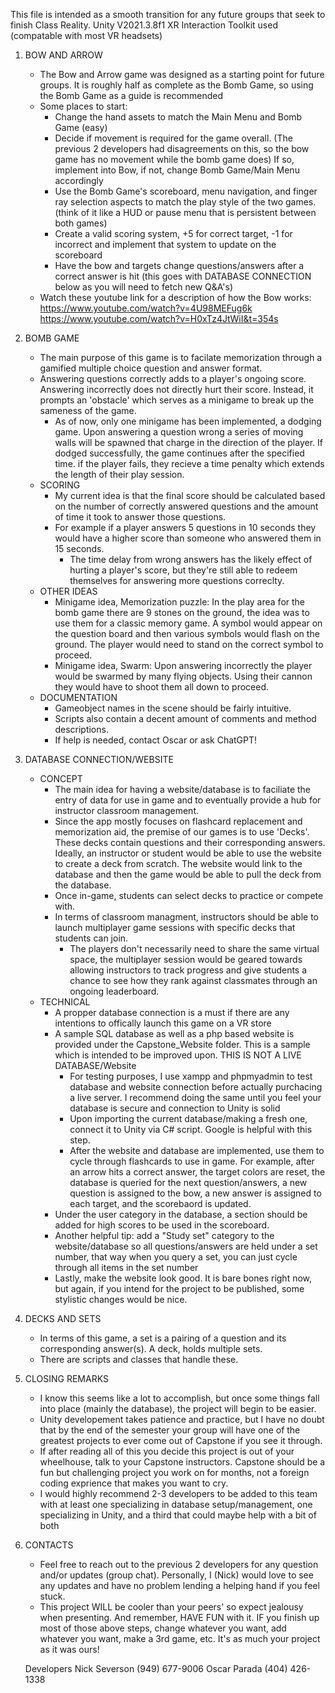 This file is intended as a smooth transition for any future groups that seek to 
finish Class Reality.
Unity V2021.3.8f1
XR Interaction Toolkit used (compatable with most VR headsets)


1. BOW AND ARROW
    * The Bow and Arrow game was designed as a starting point for future groups.
     It is roughly half as complete as the Bomb Game, so using the Bomb Game as 
     a guide is recommended
    * Some places to start: 
        - Change the hand assets to match the Main Menu and Bomb Game (easy)
        - Decide if movement is required for the game overall. (The previous 
         2 developers had disagreements on this, so the bow game has no movement
         while the bomb game does) If so, implement into Bow, if not, change Bomb 
         Game/Main Menu accordingly
        - Use the Bomb Game's scoreboard, menu navigation, and finger ray selection 
         aspects to match the play style of the two games. (think of it like a HUD or 
         pause menu that is persistent between both games)
        - Create a valid scoring system, +5 for correct target, -1 for incorrect and 
         implement that system to update on the scoreboard
        - Have the bow and targets change questions/answers after a correct answer is
         hit (this goes with DATABASE CONNECTION below as you will need to fetch new Q&A's)
    * Watch these youtube link for a description of how the Bow works: 
    https://www.youtube.com/watch?v=4U98MEFug6k
    https://www.youtube.com/watch?v=H0xTz4JtWiI&t=354s


2. BOMB GAME
   *  The main purpose of this game is to facilate memorization through a gamified multiple choice
      question and answer format. 
   *  Answering questions correctly adds to a player's ongoing score. Answering incorrectly does not
      directly hurt their score. Instead, it prompts an 'obstacle' which serves as a minigame to break
      up the sameness of the game.
         -  As of now, only one minigame has been implemented, a dodging game. Upon answering a question
            wrong a series of moving walls will be spawned that charge in the direction of the player.
            If dodged successfully, the game continues after the specified time.
            if the player fails, they recieve a time penalty which extends the length of their play session.
   * SCORING
      -  My current idea is that the final score should be calculated based on the number of correctly
         answered questions and the amount of time it took to answer those questions. 
      -  For example if a player answers 5 questions in 10 seconds they would have a higher score than someone
         who answered them in 15 seconds.
         -  The time delay from wrong answers has the likely effect of hurting a player's score, but they're
            still able to redeem themselves for answering more questions correclty. 
   * OTHER IDEAS
      -  Minigame idea, Memorization puzzle: In the play area for the bomb game there are 9 stones on the ground,
         the idea was to use them for a classic memory game. A symbol would appear on the question board and then
         various symbols would flash on the ground. The player would need to stand on the correct symbol to
         proceed.
      -  Minigame idea, Swarm: Upon answering incorrectly the player would be swarmed by many flying objects.
         Using their cannon they would have to shoot them all down to proceed. 
   * DOCUMENTATION
      -  Gameobject names in the scene should be fairly intuitive.
      -  Scripts also contain a decent amount of comments and method descriptions.
      -  If help is needed, contact Oscar or ask ChatGPT!
  

3. DATABASE CONNECTION/WEBSITE
   *  CONCEPT
      -  The main idea for having a website/database is to faciliate the entry of data for use in game and to
         eventually provide a hub for instructor classroom management. 
      -  Since the app mostly focuses on flashcard replacement and memorization aid, the premise of our games
         is to use 'Decks'. These decks contain questions and their corresponding answers. Ideally, an instructor
         or student would be able to use the website to create a deck from scratch. The website would link to 
         the database and then the game would be able to pull the deck from the database. 
      -  Once in-game, students can select decks to practice or compete with. 
      -  In terms of classroom managment, instructors should be able to launch multiplayer game sessions with
         specific decks that students can join.
         -  The players don't necessarily need to share the same virtual space, the multiplayer session would
            be geared towards allowing instructors to track progress and give students a chance to see how they
            rank against classmates through an ongoing leaderboard. 
   *  TECHNICAL
      -  A propper database connection is a must if there are any intentions to offically launch
         this game on a VR store
      -  A sample SQL database as well as a php based website is provided under the Capstone_Website
         folder. This is a sample which is intended to be improved upon. THIS IS NOT A LIVE DATABASE/Website
         -  For testing purposes, I use xampp and phpmyadmin to test database and website connection before 
            actually purchacing a live server. I recommend doing the same until you feel your database is
            secure and connection to Unity is solid
         -  Upon importing the current database/making a fresh one, connect it to Unity via C# script.
            Google is helpful with this step.
         -  After the website and database are implemented, use them to cycle through flashcards to use 
            in game. For example, after an arrow hits a correct answer, the target colors are reset, 
            the database is queried for the next question/answers, a new question is assigned to the bow,
            a new answer is assigned to each target, and the scorebaord is updated.
      -  Under the user category in the database, a section should be added for high scores to be used in 
         the scoreboard.
      -  Another helpful tip: add a "Study set" category to the website/database so all questions/answers
         are held under a set number, that way when you query a set, you can just cycle through all items
         in the set number
      -  Lastly, make the website look good. It is bare bones right now, but again, if you intend for the 
         project to be published, some stylistic changes would be nice.


4. DECKS AND SETS
   *  In terms of this game, a set is a pairing of a question and its corresponding answer(s). A deck, holds
      multiple sets. 
   *  There are scripts and classes that handle these.


5. CLOSING REMARKS
    * I know this seems like a lot to accomplish, but once some things fall into place (mainly the database),
     the project will begin to be easier. 
    * Unity developement takes patience and practice, but I have no doubt that by the end of the semester 
     your group will have one of the greatest projects to ever come out of Capstone if you see it through.
    * If after reading all of this you decide this project is out of your wheelhouse, talk to your Capstone
     instructors. Capstone should be a fun but challenging project you work on for months, not a foreign 
     coding exprience that makes you want to cry.
    * I would highly recommend 2-3 developers to be added to this team with at least one specializing in 
     database setup/management, one specializing in Unity, and a third that could maybe help with a bit of 
     both


6. CONTACTS
    * Feel free to reach out to the previous 2 developers for any question and/or updates (group chat). Personally, 
     I (Nick) would love to see any updates and have no problem lending a helping hand if you feel stuck.
    * This project WILL be cooler than your peers' so expect jealousy when presenting. And remember,
     HAVE FUN with it. IF you finish up most of those above steps, change whatever you want, add whatever
     you want, make a 3rd game, etc. It's as much your project as it was ours!

    Developers
     Nick Severson (949) 677-9006
     Oscar Parada (404) 426-1338
